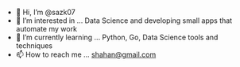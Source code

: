 - 👋 Hi, I’m @sazk07
- 👀 I’m interested in ... Data Science and developing small apps that automate my work
- 🌱 I’m currently learning ... Python, Go, Data Science tools and techniques
- 📫 How to reach me ... shahan@gmail.com

<!---
sazk07/sazk07 is a ✨ special ✨ repository because its `README.md` (this file) appears on your GitHub profile.
You can click the Preview link to take a look at your changes.
--->
